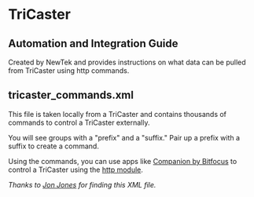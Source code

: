 # TriCaster

## Automation and Integration Guide
Created by NewTek and provides instructions on what data can be pulled from TriCaster using http commands.

## tricaster_commands.xml

This file is taken locally from a TriCaster and contains thousands of commands to control a TriCaster externally.

You will see groups with a "prefix" and a "suffix." Pair up a prefix with a suffix to create a command.

Using the commands, you can use apps like [Companion by Bitfocus](https://bitfocus.io/companion) to control a TriCaster using the [http module](https://github.com/bitfocus/companion-module-generic-http).

*Thanks to [Jon Jones](https://jonjones.co/blog/full-list-of-all-tricaster-macros/) for finding this XML file.*
